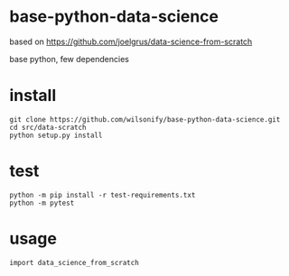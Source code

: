 # base-python-data-science
based on https://github.com/joelgrus/data-science-from-scratch

base python, few dependencies


# install

```
git clone https://github.com/wilsonify/base-python-data-science.git
cd src/data-scratch
python setup.py install
```

# test

```
python -m pip install -r test-requirements.txt
python -m pytest
```

# usage

```
import data_science_from_scratch 
```
